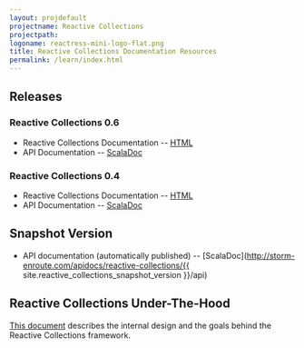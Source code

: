 ```yaml
---
layout: projdefault
projectname: Reactive Collections
projectpath: 
logoname: reactress-mini-logo-flat.png
title: Reactive Collections Documentation Resources
permalink: /learn/index.html
---
```




## Releases


### Reactive Collections 0.6

- Reactive Collections Documentation -- [HTML](/docs/0.6/)
- API Documentation -- [ScalaDoc](http://storm-enroute.com/apidocs/reactive-collections/0.6-SNAPSHOT/api)


### Reactive Collections 0.4

- Reactive Collections Documentation -- [HTML](/docs/0.4/)
- API Documentation -- [ScalaDoc](http://storm-enroute.com/apidocs/reactive-collections/0.4/api)


## Snapshot Version

- API documentation (automatically published) -- [ScalaDoc](http://storm-enroute.com/apidocs/reactive-collections/{{ site.reactive_collections_snapshot_version }}/api)


## Reactive Collections Under-The-Hood

[This document](/whitepaper/) describes the internal design and the goals behind the Reactive Collections framework.


